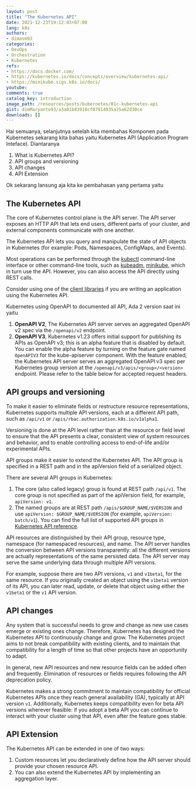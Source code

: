 ```yaml
---
layout: post
title: "The Kubernetes API"
date: 2021-12-23T19:12:03+07:00
lang: k8s
authors:
- dimasm93
categories:
- DevOps
- Orchestration
- Kubernetes
refs: 
- https://docs.docker.com/
- https://kubernetes.io/docs/concepts/overview/kubernetes-api/
- https://minikube.sigs.k8s.io/docs/
youtube: 
comments: true
catalog_key: introduction
image_path: /resources/posts/kubernetes/01c-kubernetes-api
gist: dimMaryanto93/a3a01b83910cf07914935a25a62d30ce
downloads: []
---
```


Hai semuanya, selanjutnya setelah kita membahas Komponen pada Kubernetes sekarang kita bahas yaitu Kubernetes API (Application Program Inteface). Diantaranya

1. What is Kubernetes API?
2. API groups and versioning
3. API changes
4. API Extension

Ok sekarang lansung aja kita ke pembahasan yang pertama yaitu

## The Kubernetes API

The core of Kubernetes control plane is the API server. The API server exposes an HTTP API that lets end users, different parts of your cluster, and external components communicate with one another.

The Kubernetes API lets you query and manipulate the state of API objects in Kubernetes (for example: Pods, Namespaces, ConfigMaps, and Events).

Most operations can be performed through the [kubectl](https://kubernetes.io/docs/reference/kubectl/overview/) command-line interface or other command-line tools, such as [kubeadm](https://kubernetes.io/docs/reference/setup-tools/kubeadm/), [minikube](https://minikube.sigs.k8s.io/docs/start/), which in turn use the API. However, you can also access the API directly using REST calls.

Consider using one of the [client libraries](https://kubernetes.io/docs/reference/using-api/client-libraries/) if you are writing an application using the Kubernetes API.

Kubernetes using OpenAPI to documented all API, Ada 2 version saat ini yaitu 

1. **OpenAPI V2**, The Kubernetes API server serves an aggregated OpenAPI v2 spec via the `/openapi/v2` endpoint.
2. **OpenAPI V3**, Kubernetes v1.23 offers initial support for publishing its APIs as OpenAPI v3; this is an alpha feature that is disabled by default. You can enable the alpha feature by turning on the feature gate named `OpenAPIV3` for the kube-apiserver component. With the feature enabled, the Kubernetes API server serves an aggregated OpenAPI v3 spec per Kubernetes group version at the `/openapi/v3/apis/<group>/<version>` endpoint. Please refer to the table below for accepted request headers.

## API groups and versioning

To make it easier to eliminate fields or restructure resource representations, Kubernetes supports multiple API versions, each at a different API path, such as `/api/v1` or `/apis/rbac.authorization.k8s.io/v1alpha1`.

Versioning is done at the API level rather than at the resource or field level to ensure that the API presents a clear, consistent view of system resources and behavior, and to enable controlling access to end-of-life and/or experimental APIs.

API groups make it easier to extend the Kubernetes API. The API group is specified in a REST path and in the apiVersion field of a serialized object.

There are several API groups in Kubernetes:

1. The core (also called legacy) group is found at REST path `/api/v1`. The core group is not specified as part of the apiVersion field, for example, `apiVersion: v1`.
2. The named groups are at REST path `/apis/$GROUP_NAME/$VERSION` and use `apiVersion: $GROUP_NAME/$VERSION` (for example, `apiVersion: batch/v1`). You can find the full list of supported API groups in [Kubernetes API reference](https://kubernetes.io/docs/reference/generated/kubernetes-api/v1.23/#-strong-api-groups-strong-).

API resources are distinguished by their API group, resource type, namespace (for namespaced resources), and name. The API server handles the conversion between API versions transparently: all the different versions are actually representations of the same persisted data. The API server may serve the same underlying data through multiple API versions.

For example, suppose there are two API versions, `v1` and `v1beta1`, for the same resource. If you originally created an object using the `v1beta1` version of its API, you can later read, update, or delete that object using either the `v1beta1` or the `v1` API version.

## API changes

Any system that is successful needs to grow and change as new use cases emerge or existing ones change. Therefore, Kubernetes has designed the Kubernetes API to continuously change and grow. The Kubernetes project aims to not break compatibility with existing clients, and to maintain that compatibility for a length of time so that other projects have an opportunity to adapt.

In general, new API resources and new resource fields can be added often and frequently. Elimination of resources or fields requires following the API deprecation policy.

Kubernetes makes a strong commitment to maintain compatibility for official Kubernetes APIs once they reach general availability (GA), typically at API version `v1`. Additionally, Kubernetes keeps compatibility even for beta API versions wherever feasible: if you adopt a beta API you can continue to interact with your cluster using that API, even after the feature goes stable.

## API Extension

The Kubernetes API can be extended in one of two ways:

1. Custom resources let you declaratively define how the API server should provide your chosen resource API.
2. You can also extend the Kubernetes API by implementing an aggregation layer.
